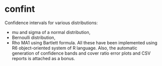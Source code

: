 # confint
Confidence intervals for various distributions:
- mu and sigma of a normal distribution, 
- Bernoulli distribution, 
- Rho MA1 using Bartlett formula.
All these have been implemented using R6 object-oriented system of R language.
Also, the automatic generation of confidence bands and cover ratio error plots and CSV reports is attached as a bonus.
